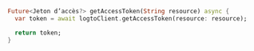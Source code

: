 ```dart title="lib/main.dart"
Future<Jeton d’accès?> getAccessToken(String resource) async {
  var token = await logtoClient.getAccessToken(resource: resource);

  return token;
}
```
